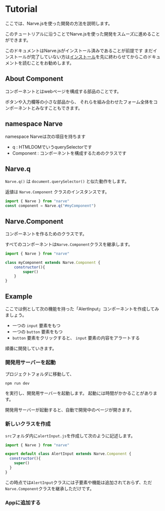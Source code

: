 # Tutorial
ここでは、Narve.jsを使った開発の方法を説明します。

このチュートリアルに沿うことでNarve.jsを使った開発をスムーズに進めることができます。

このドキュメントはNarve.jsがインストール済みであることが前提です
まだインストールが完了していない方は[インストール](Installation.md)を先に終わらせてからこのドキュメントを読むことをお勧めします。

## About Component
コンポーネントとはwebページを構成する部品のことです。

ボタンや入力欄等の小さな部品から、
それらを組み合わせたフォーム全体をコンポーネントとみなすこともできます。

## namespace Narve
namespace Narveは次の項目を持ちます
- q : HTMLDOMでいうquerySelectorです
- Component : コンポーネントを構成するためのクラスです

## Narve.q
`Narve.q()` は `document.querySelector()` と似た動作をします。

返値は `Narve.Component` クラスのインスタンスです。
```js
import { Narve } from "narve"
const component = Narve.q("#myComponent")
```
## Narve.Component
コンポーネントを作るためのクラスです。

すべてのコンポーネントは`Narve.Component`クラスを継承します。
```js
import { Narve } from "narve"

class myComponent extends Narve.Component {
    constructor(){
        super()
    }
}
```
## Example
ここでは例として次の機能を持った「AlertInput」コンポーネントを作成してみましょう。
- 一つの `input` 要素をもつ
- 一つの `button` 要素をもつ
- `button` 要素をクリックすると、 `input` 要素の内容をアラートする

順番に開発していきます。
### 開発用サーバーを起動
プロジェクトフォルダに移動して、
```shell
npm run dev
```
を実行し、開発用サーバーを起動します。
起動には時間がかかることがあります。

開発用サーバーが起動すると、自動で開発中のページが開きます。
### 新しいクラスを作成
`src`フォルダ内に`alertInput.js`を作成して次のように記述します。

```js:src/alertInput.js
import { Narve } from "narve"

export default class AlertInput extends Narve.Component {
  constructor(){
    super()
  }
}
```
この時点では`AlertInput`クラスには子要素や機能は追加されておらず、ただ`Narve.Component`クラスを継承しただけです。
### Appに追加する
```js:src/app.js

``` 
